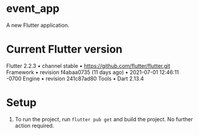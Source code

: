 # event_app

A new Flutter application.

# Current Flutter version
Flutter 2.2.3 • channel stable • https://github.com/flutter/flutter.git
Framework • revision f4abaa0735 (11 days ago) • 2021-07-01 12:46:11 -0700
Engine • revision 241c87ad80
Tools • Dart 2.13.4

# Setup
1. To run the project, run `flutter pub get` and build the project. No further action required.
